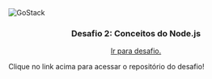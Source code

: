 <img alt="GoStack" src="https://storage.googleapis.com/golden-wind/bootcamp-gostack/header-desafios-new.png" />

<h3 align="center">
  Desafio 2: Conceitos do Node.js
</h3>

<p align="center">
  <a href="https://github.com/filipenadai/gostack-desafio-02">Ir para desafio.</a>
</p>

<p>Clique no link acima para acessar o repositório do desafio!</p>